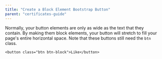 ```yaml
---
title: "Create a Block Element Bootstrap Button"
parent: "certificates-guide"
---
```


Normally, your button elements are only as wide as the text that they contain. By making them block elements, your button will stretch to fill your page's entire horizontal space. Note that these buttons still need the `btn` class.

    <button class="btn btn-block">Like</button>
